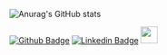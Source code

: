 ![Anurag's GitHub stats](https://github-readme-stats.vercel.app/api?username=cleberlucas&show_icons=true&theme=radical)

[![Github Badge](https://img.shields.io/badge/-Github-000?style=flat-square&logo=Github&logoColor=white&link=https://github.com/cleberlucas)](https://github.com/cleberlucas)
[![Linkedin Badge](https://img.shields.io/badge/-LinkedIn-blue?style=flat-square&logo=Linkedin&logoColor=white&link=https://www.linkedin.com/in/cleber-lucas-599bb11b2/)](https://www.linkedin.com/in/cleber-lucas-599bb11b2/)
<img src=https://github.com/TheDudeThatCode/TheDudeThatCode/blob/master/Assets/Earth.gif width="30">

